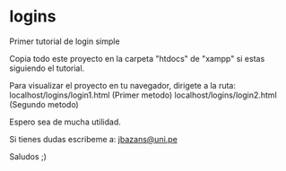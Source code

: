 # logins
Primer tutorial de login simple

Copia todo este proyecto en la carpeta "htdocs" de "xampp" si estas siguiendo el tutorial.

Para visualizar el proyecto en tu navegador, dirigete a la ruta:
localhost/logins/login1.html (Primer metodo)
localhost/logins/login2.html (Segundo metodo)

Espero sea de mucha utilidad.

Si tienes dudas escribeme a:
jbazans@uni.pe

Saludos ;)
